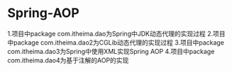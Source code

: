 # Spring-AOP
1.项目中package com.itheima.dao为Spring中JDK动态代理的实现过程
2.项目中package com.itheima.dao2为CGLib动态代理的实现过程
3.项目中package com.itheima.dao3为Spring中使用XML实现Spring AOP
4.项目中package com.itheima.dao4为基于注解的AOP的实现
